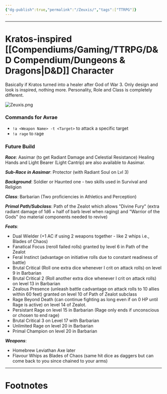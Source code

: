 ```yaml
---
{"dg-publish":true,"permalink":"/Zeuxis/","tags":["TTRPG"]}
---
```



---
# Kratos-inspired [[Compendiums/Gaming/TTRPG/D&D Compendium/Dungeons & Dragons\|D&D]] Character
Basically if Kratos turned into a healer after God of War 3. Only design and look is inspired, nothing more. Personality, Role and Class is completely different.

![Zeuxis.png](/img/user/Vaulted%20Images/Zeuxis.png)

### Commands for Avrae
- `!a <Weapon Name> -t <Target>` to attack a specific target
- `!a rage` to rage


### Future Build

***Race***: Aasimar (to get Radiant Damage and Celestial Resistance)
Healing Hands and Light Bearer (Light Cantrip) are also available to Aasimar.

***Sub-Race in Aasimar***: Protector (with Radiant Soul on Lvl 3)

***Background***: Soldier or Haunted one - two skills used in Survival and Religion

***Class***: Barbarian (Two proficiencies in Athletics and Perception)

***Primal Path/Subclass***: Path of the Zealot which allows "Divine Fury" (extra radiant damage of 1d6 + half of barb level when raging) and "Warrior of the Gods" (no material components needed to revive)

***Feats***: 
- Dual Wielder (+1 AC if using 2 weapons together - like 2 whips i.e., Blades of Chaos)
- Fanatical Focus (reroll failed rolls) granted by level 6 in Path of the Zealot
- Feral Instinct (advantage on initiative rolls due to constant readiness of battle)
- Brutal Critical (Roll one extra dice whenever I crit on attack rolls) on level 9 in Barbarian 
- Brutal Critical 2 (Roll another extra dice whenever I crit on attack rolls) on level 13 in Barbarian
- Zealous Presence (unleash battle cadvantage on attack rolls to 10 allies within 60 feet) granted on level 10 of Path of Zealot subclass
- Rage Beyond Death (can continue fighting as long even if on 0 HP until Rage is active) on level 14 of Zealot.
- Persistant Rage on level 15 in Barbarian (Rage only ends if unconscious or chosen to end rage)
- Brutal Critical 3 on Level 17 with Barbarian
- Unlimited Rage on level 20 in Barbarian
- Primal Champion on level 20 in Barbarian

***Weapons***:
- Homebrew Leviathan Axe later
- Flavour Whips as Blades of Chaos (same hit dice as daggers but can come back to you since chained to your arms)


---
# Footnotes
